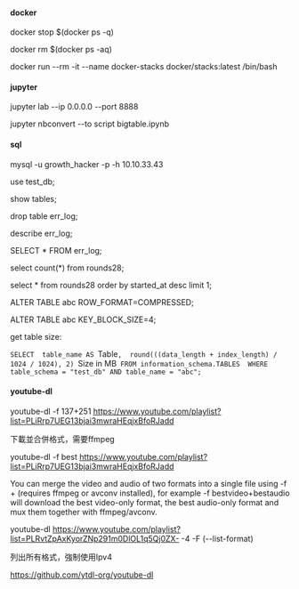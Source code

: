 #### docker
docker stop $(docker ps -q)

docker rm $(docker ps -aq)

docker run --rm -it --name docker-stacks docker/stacks:latest /bin/bash

#### jupyter

jupyter lab --ip 0.0.0.0 --port 8888

jupyter nbconvert --to script bigtable.ipynb 

#### sql

mysql -u growth_hacker -p -h 10.10.33.43

use test_db;

show tables;

drop table err_log;

describe err_log;

SELECT * FROM err_log;

select count(*) from rounds28;

select * from rounds28 order by started_at desc limit 1;

ALTER TABLE abc ROW_FORMAT=COMPRESSED;

ALTER TABLE abc KEY_BLOCK_SIZE=4;

get table size:

`SELECT 
    table_name AS `Table`, 
    round(((data_length + index_length) / 1024 / 1024), 2) `Size in MB` 
FROM information_schema.TABLES 
WHERE table_schema = "test_db"
    AND table_name = "abc";
`

#### youtube-dl

youtube-dl -f 137+251 https://www.youtube.com/playlist?list=PLiRrp7UEG13bjai3mwraHEqjxBfoRJadd

下載並合併格式，需要ffmpeg

youtube-dl -f best https://www.youtube.com/playlist?list=PLiRrp7UEG13bjai3mwraHEqjxBfoRJadd

You can merge the video and audio of two formats into a single file using -f <video-format>+<audio-format> (requires ffmpeg or avconv installed), for example -f bestvideo+bestaudio will download the best video-only format, the best audio-only format and mux them together with ffmpeg/avconv.

youtube-dl https://www.youtube.com/playlist?list=PLRvtZpAxKyorZNp291m0DlOL1q5Qj0ZX- -4 -F (--list-format)

列出所有格式，強制使用Ipv4

https://github.com/ytdl-org/youtube-dl




